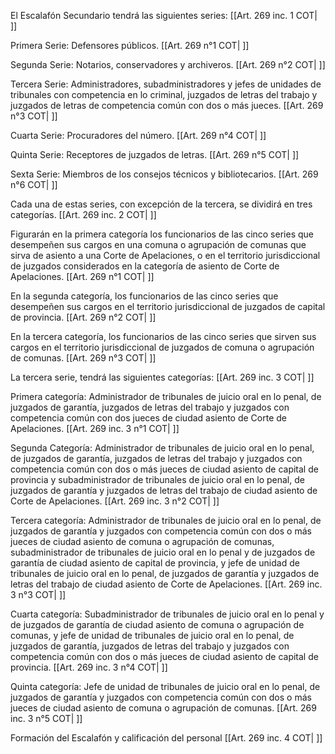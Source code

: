 El Escalafón Secundario tendrá las siguientes series: [[Art. 269 inc. 1 COT| ]]

Primera Serie: Defensores públicos. [[Art. 269 n°1 COT| ]]

Segunda Serie: Notarios, conservadores y archiveros. [[Art. 269 n°2 COT| ]]

Tercera Serie: Administradores, subadministradores y jefes de unidades de tribunales con competencia en lo criminal, juzgados de letras del trabajo y juzgados de letras de competencia común con dos o más jueces. [[Art. 269 n°3 COT| ]]

Cuarta Serie: Procuradores del número. [[Art. 269 n°4 COT| ]]

Quinta Serie: Receptores de juzgados de letras. [[Art. 269 n°5 COT| ]]

Sexta Serie: Miembros de los consejos técnicos y bibliotecarios. [[Art. 269 n°6 COT| ]]

Cada una de estas series, con excepción de la tercera, se dividirá en tres categorías. [[Art. 269 inc. 2 COT| ]]

Figurarán en la primera categoría los funcionarios de las cinco series que desempeñen sus cargos en una comuna o agrupación de comunas que sirva de asiento a una Corte de Apelaciones, o en el territorio jurisdiccional de juzgados considerados en la categoría de asiento de Corte de Apelaciones. [[Art. 269 n°1 COT| ]]

En la segunda categoría, los funcionarios de las cinco series que desempeñen sus cargos en el territorio jurisdiccional de juzgados de capital de provincia. [[Art. 269 n°2 COT| ]]

En la tercera categoría, los funcionarios de las cinco series que sirven sus cargos en el territorio jurisdiccional de juzgados de comuna o agrupación de comunas. [[Art. 269 n°3 COT| ]]

La tercera serie, tendrá las siguientes categorías: [[Art. 269 inc. 3 COT| ]]

Primera categoría: Administrador de tribunales de juicio oral en lo penal, de juzgados de garantía, juzgados de letras del trabajo y juzgados con competencia común con dos jueces de ciudad asiento de Corte de Apelaciones. [[Art. 269 inc. 3 n°1 COT| ]]

Segunda Categoría: Administrador de tribunales de juicio oral en lo penal, de juzgados de garantía, juzgados de letras del trabajo y juzgados con competencia común con dos o más jueces de ciudad asiento de capital de provincia y subadministrador de tribunales de juicio oral en lo penal, de juzgados de garantía y juzgados de letras del trabajo de ciudad asiento de Corte de Apelaciones. [[Art. 269 inc. 3 n°2 COT| ]]

Tercera categoría: Administrador de tribunales de juicio oral en lo penal, de juzgados de garantía y juzgados con competencia común con dos o más jueces de ciudad asiento de comuna o agrupación de comunas, subadministrador de tribunales de juicio oral en lo penal y de juzgados de garantía de ciudad asiento de capital de provincia, y jefe de unidad de tribunales de juicio oral en lo penal, de juzgados de garantía y juzgados de letras del trabajo de ciudad asiento de Corte de Apelaciones. [[Art. 269 inc. 3 n°3 COT| ]]

Cuarta categoría: Subadministrador de tribunales de juicio oral en lo penal y de juzgados de garantía de ciudad asiento de comuna o agrupación de comunas, y jefe de unidad de tribunales de juicio oral en lo penal, de juzgados de garantía, juzgados de letras del trabajo y juzgados con competencia común con dos o más jueces de ciudad asiento de capital de provincia. [[Art. 269 inc. 3 n°4 COT| ]]

Quinta categoría: Jefe de unidad de tribunales de juicio oral en lo penal, de juzgados de garantía y juzgados con competencia común con dos o más jueces de ciudad asiento de comuna o agrupación de comunas. [[Art. 269 inc. 3 n°5 COT| ]]

Formación del Escalafón y calificación del personal [[Art. 269 inc. 4 COT| ]]